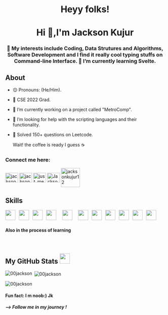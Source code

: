   

<!-- <h1 align="center">Hi 👋, I'm Suchismita Rout.
</h1> -->
<p align='center'>
<h1 align="center"> Heyy folks! </h1>


<!-- <h3 align="center">Welcome to the dome</h3>  -->
<h1 align="center">Hi 👋,I'm Jackson Kujur</h1>
<h3 align="center"> 🧩 My interests include Coding, Data Strutures and Algorithms, Software Development and I find it really cool typing stuffs on Command-line Interface. 🚀 I’m currently learning Svelte.</h3>
</p>


## About
- 😌 Pronouns: (He/Him).
- 📌 CSE 2022 Grad.
- 🔭 I’m currently working on a project called "MetroComp".
- 🤔 I’m looking for help with the scripting languages and their functionality.
- 🤡 Solved 150+ questions on Leetcode.
      
     Wait! the coffee is ready I guess  ☕️ 


 <h3 align="left">Connect me here:</h3>
 <p align="left">
 <a href='https://mail.google.com/mail/?view=cm&fs=1&tf=1&to=jacksonkujur12@gmail.com' target="blank"><img align="center" src="https://user-images.githubusercontent.com/95626883/219688104-a7d76929-2538-4303-8827-2bc196cf3c12.png" alt="jacksonkujur12" height="30" width="40"/></a>
 <a href = 'https://www.linkedin.com/in/jackson-kujur-067b581a6//'> <img align= 'center' src="https://raw.githubusercontent.com/rahulbanerjee26/githubAboutMeGenerator/main/icons/linked-in-alt.svg" alt="jackson-kujur" height="30" width="40"/></a> 
 <a href="https://twitter.com/just_me_coding" target="blank"><img align="center" src="https://raw.githubusercontent.com/rahuldkjain/github-profile-readme-generator/master/src/images/icons/Social/twitter.svg" alt="just_me_coding" height="30" width="40" /></a>
 <a href = 'https://leetcode.com/Jackson_Kujur77/' target="blank"> <img align= 'center' src="https://raw.githubusercontent.com/rahuldkjain/github-profile-readme-generator/master/src/images/icons/Social/leet-code.svg" alt="Jackson_kujur77" height="30" width="40"/></a> 
 <a href = 'https://www.hackerrank.com/jacksonkujur12' target="blank"> <img align= 'center' src="https://raw.githubusercontent.com/rahuldkjain/github-profile-readme-generator/master/src/images/icons/Social/hackerrank.svg" alt="jacksonkujur12" height="60" width="60"/></a> 
 </p>
 

                                                              
 <h2> Skills</h2>    
 <code><img width ='32px' src ='https://raw.githubusercontent.com/rahulbanerjee26/githubAboutMeGenerator/main/icons/python.svg'> </code>
 <code><img width ='32px' src ='https://raw.githubusercontent.com/rahulbanerjee26/githubAboutMeGenerator/main/icons/java.svg'> </code>
<code><img width ='32px' src ='https://raw.githubusercontent.com/rahulbanerjee26/githubAboutMeGenerator/main/icons/c.svg'> </code>
<code><img width ='32px' src ='https://raw.githubusercontent.com/rahulbanerjee26/githubAboutMeGenerator/main/icons/cpp.svg'> </code>
<code> <img width ='32px' src ='https://raw.githubusercontent.com/rahulbanerjee26/githubAboutMeGenerator/main/icons/css.svg'> </code>
<code> <img width ='32px' src ='https://raw.githubusercontent.com/rahulbanerjee26/githubAboutMeGenerator/main/icons/html.svg'> </code>
<code><img width ='32px' src ='https://raw.githubusercontent.com/rahulbanerjee26/githubAboutMeGenerator/main/icons/mysql.svg'> </code>
<code><img width ='32px' src ='https://raw.githubusercontent.com/rahulbanerjee26/githubAboutMeGenerator/main/icons/javascript.svg'> </code>
<code><img width ='32px' src ='https://raw.githubusercontent.com/rahulbanerjee26/githubAboutMeGenerator/main/icons/svelte.svg'> </code>                     
<code><img width ='32px' src ='https://raw.githubusercontent.com/rahulbanerjee26/githubAboutMeGenerator/main/icons/swift.svg'> </code>
 <code><img width ='32px' src ='https://raw.githubusercontent.com/rahulbanerjee26/githubAboutMeGenerator/main/icons/bootstrap.svg'> </code>
 
<!--  <code><img width ='32px' src ='https://raw.githubusercontent.com/rahulbanerjee26/githubAboutMeGenerator/main/icons/php.svg'> </code> -->
 <h4>Also in the process of learning</h4>
 <br>
 
 <h2> My GitHub Stats <img src='https://media1.giphy.com/media/du3J3cXyzhj75IOgvA/giphy.gif?cid=ecf05e47x2g034i9pzwtzzsd3xgg2w9nr94t4tflbbgo3008&rid=giphy.gif' width='32px' height=32px> </h2>

<p><img align="left" src="https://github-readme-stats.vercel.app/api/top-langs?username=00jackson&show_icons=true&locale=en&layout=compact" alt="00jackson" /></p>

<p>&nbsp;<img align="center" src="https://github-readme-stats.vercel.app/api?username=00jackson&show_icons=true&locale=en" alt="00jackson" /></p>

<p><img align="center" src="https://github-readme-streak-stats.herokuapp.com/?user=00jackson&" alt="00jackson" /></p>

<h4> Fun fact: I m noob:) Jk </h4>



<h5> --> Follow me in my journey !</h5>
